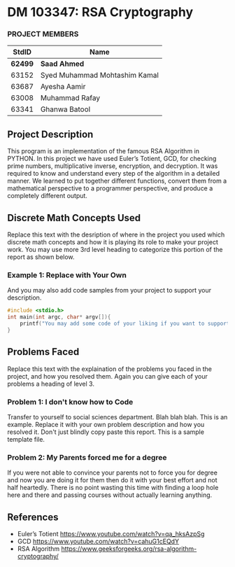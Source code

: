 # DM 103347: RSA Cryptography #
<!-- Replace XX with your course ID-->
### PROJECT MEMBERS ###
StdID | Name
------------ | -------------
**62499** | **Saad Ahmed** <!--this is the group leader in bold-->
63152 | Syed Muhammad Mohtashim Kamal
63687 | Ayesha Aamir 
63008 | Muhammad Rafay
63341 | Ghanwa Batool 
<!-- Replace name and student ids with acutally group member names and ids-->
## Project Description ##
This program is an implementation of the famous RSA Algorithm in PYTHON. In this project we have used Euler’s Totient, GCD, for checking prime numbers, multiplicative inverse, encryption, and decryption. It was required to know and understand every step of the algorithm in a detailed manner. We learned to put together different functions, convert them from a mathematical perspective to a programmer perspective, and produce a completely different output.

## Discrete Math Concepts Used ##
Replace this text with the desription of where in the project you used which discrete math concepts and how it is playing its role to make your project work. You may use more 3rd level heading to categorize this portion of the report as shown below.

### Example 1: Replace with Your Own ###
And you may also add code samples from your project to support your description. 
```C++
#include <stdio.h>
int main(int argc, char* argv[]){
    printf("You may add some code of your liking if you want to support your description");
}
```

## Problems Faced ##
Replace this text with the explaination of the problems you faced in the project, and how you resolved them. Again you can give each of your problems a heading of level 3.

### Problem 1: I don't know how to Code ###
Transfer to yourself to social sciences department. Blah blah blah. This is an example. Replace it with your own problem description and how you resolved it. 
Don't just blindly copy paste this report. This is a sample template file. 

### Problem 2: My Parents forced me for a degree ###
If you were not able to convince your parents not to force you for degree and now you are doing it for them then do it with your best effort and not half heartedly. There is no point wasting this time with finding a loop hole here and there and passing courses without actually learning anything.  

## References ##
- Euler’s Totient https://www.youtube.com/watch?v=qa_hksAzpSg
- GCD https://www.youtube.com/watch?v=cahuG1cEQdY
- RSA Algorithm https://www.geeksforgeeks.org/rsa-algorithm-cryptography/
